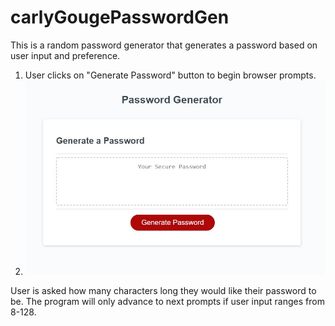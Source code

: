 # carlyGougePasswordGen
This is a random password generator that generates a password based on user input and preference. 

1. User clicks on "Generate Password" button to begin browser prompts.
  1. ![screenshot of application](/assets/mainAppScreenShot.jpg)


User is asked how many characters long they would like their password to be. The program will only advance to next prompts if user input ranges from 8-128.